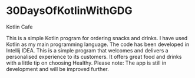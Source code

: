 # 30DaysOfKotlinWithGDG
Kotlin Cafe

This is a simple Kotlin program for ordering snacks and drinks.
I have used Kotlin as my main programming language.
The code has been developed in Intellij IDEA.
This is a simple program that welcomes and delivers a personalised experience to its customers.
It offers great food and drinks with a little tip on choosing Healthy.
Please note: The app is still in development and will be improved further.

